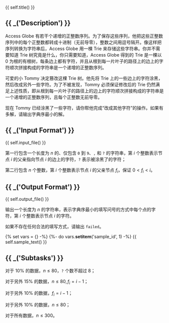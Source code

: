 {{ self.title() }}

## {{ _('Description') }}

Access Globe 有若干个递增的正整数序列。为了保存这些序列，他把这些正整数序列中的每个正整数都转成十进制（无前导零），整数之间用逗号隔开。像这样把序列转换为字符串后，Access Globe 用一棵 Trie 来存储这些字符串。你并不需要知道 Trie 树究竟是什么，你只需要知道，Access Globe 得到的 Trie 是一棵以 0 为根的有根树，每条边上都有字符，并且从根到每一片叶子的路径上的边上的字符顺次拼接构成的字符串是一个递增的正整数序列。

可爱的小 Tommy 决定篡改这棵 Trie 树。他先将 Trie 上的一些边上的字符涂黑，然后改成另外一些字符。为了不被发现，Tommy 必须保证修改后的 Trie 仍然满足上述性质，即从根到每一片叶子的路径上的边上的字符顺次拼接构成的字符串是一个递增的正整数序列，且每个正整数无前导零。

现在 Tommy 已经涂黑了一些字符，请你帮他完成“改成其他字符”的操作。如果有多解，请输出字典序最小的解。

## {{ _('Input Format') }}

{{ self.input_file() }}

第一行包含一个长度为 $n$ 的、仅包含 `0` 到 `9`、`,` 和 `?` 的字符串，第 $i$ 个整数表示节点 $i$ 的父亲指向节点 $i$ 的边上的字符，`?` 表示被涂黑了的字符；

第二行包含 $n$ 个整数，第 $i$ 个整数表示节点 $i$ 的父亲节点 $f_i$，保证 $0<f_i < i$。

## {{ _('Output Format') }}

{{ self.output_file() }}

输出一个长度为 $n$ 的字符串，表示字典序最小的填写问号的方式中每个点的字符，第 $i$ 个整数表示节点 $i$ 的字符。

如果不存在任何合法的填写方式，请输出 `failed`。

{% set vars = {} -%}
{%- do vars.__setitem__('sample_id', 1) -%}
{{ self.sample_text() }}

## {{ _('Subtasks') }}

对于 $10\%$ 的数据，$n\le 80$，`?` 个数不超过 8；

对于另外 $15\%$ 的数据，$n\le 80, f_i = i - 1$；

对于另外 $10\%$ 的数据，$f_i = i-1$；

对于另外 $10\%$ 的数据，$n\le 80$；

对于所有数据，$n\le 300$。
